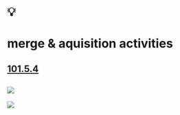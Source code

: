 # 💡
# merge & aquisition activities

[101.5.4](https://digital-sustainability.github.io/module-eoss-ospo101/module5/#section-the-role-of-open-source-audits-during-ma-activities)
--
![](https://digital-sustainability.github.io/module-eoss-ospo101/module5/audit-inputs-outputs.png)
--
![](https://digital-sustainability.github.io/module-eoss-ospo101/module5/policy-process.png)
